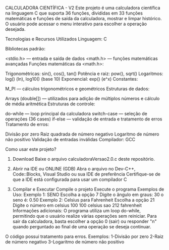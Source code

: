 CALCULADORA CIENTÍFICA - V2
Este projeto é uma calculadora científica na linguagem C que suporta 36 funções, divididas em 33 funções matemáticas e funções de saída da calculadora, mostrar e limpar histórico. O usuário pode acessar o menu interativo para escolher a operação desejada.

Tecnologias e Recursos Utilizados
Linguagem: C

Bibliotecas padrão:

<stdio.h> — entrada e saída de dados
<math.h> — funções matemáticas avançadas
Funções matemáticas da <math.h>:

Trigonométricas: sin(), cos(), tan()
Potência e raiz: pow(), sqrt()
Logaritmos: log() (ln), log10() (base 10)
Exponencial: exp() (e^x)
Constantes:

M_PI — cálculos trigonométricos e geométricos
Estruturas de dados:

Arrays (double[]) — utilizados para adição de múltiplos números e cálculo de média aritmética
Estruturas de controle:

do-while — loop principal da calculadora
switch-case — seleção de operações (36 cases)
if-else — validação de entrada e tratamento de erros
Tratamento de erros:

Divisão por zero
Raiz quadrada de número negativo
Logaritmo de número não positivo
Validação de entradas inválidas
Compilador: GCC

Como usar este projeto?
1. Download
Baixe o arquivo calculadoraVersao2.0.c deste repositório.

2. Abrir na IDE ou ONLINE (GDB)
Abra o arquivo no Dev-C++, Code::Blocks, Visual Studio ou sua IDE de preferência
Certifique-se de que a IDE está configurada para usar um compilador C
3. Compilar e Executar
Compile o projeto
Execute o programa
Exemplos de Uso:
Exemplo 1: SENO
Escolha a opção 7
Digite o ângulo em graus: 30
o seno é: 0.50
Exemplo 2: Celsius para Fahrenheit
Escolha a opção 21
Digite o número em celsius 100
100 celsius sao 212 fahrenheit
Informações adicionais:
O programa utiliza um loop do-while, permitindo que o usuário realize várias operações sem reiniciar. Para sair da calculadora, basta escolher a opção 0 (sair) ou responder "n" quando perguntado ao final de uma operação se deseja continuar.

O código possui tratamento para erros.
Exemplos:
1-Divisão por zero
2-Raiz de número negativo
3-Logaritmo de número não positivo
